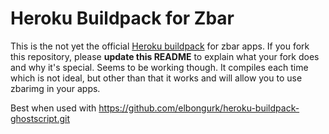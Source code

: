 Heroku Buildpack for Zbar
============================

This is the not yet the official [Heroku buildpack](http://devcenter.heroku.com/articles/buildpacks) for zbar apps. If you fork this repository, please **update this README** to explain what your fork does and why it's special.  Seems to be working though.  It compiles each time which is not ideal, but other than that it works and will allow you to use zbarimg in your apps.

Best when used with  https://github.com/elbongurk/heroku-buildpack-ghostscript.git
